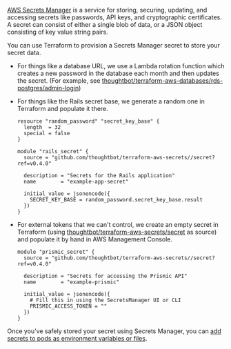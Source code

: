 [AWS Secrets
Manager](https://docs.aws.amazon.com/secretsmanager/latest/userguide/intro.html)
is a service for storing, securing, updating, and accessing secrets like
passwords, API keys, and cryptographic certificates. A secret can
consist of either a single blob of data, or a JSON object consisting of
key value string pairs.

You can use Terraform to provision a Secrets Manager secret to store
your secret data.

  - For things like a database URL, we use a Lambda rotation function
    which creates a new password in the database each month and then
    updates the secret. (For example, see
    [thoughtbot/terraform-aws-databases/rds-postgres/admin-login](https://github.com/thoughtbot/terraform-aws-databases/tree/main/rds-postgres/admin-login))

  - <span class="inline-comment-marker" data-ref="eca7a0a0-b83d-49ab-b1a5-05ea4964344a">For
    things like the Rails secret base</span>, we generate a random one
    in Terraform and populate it there.
    
    <div class="code panel pdl" style="border-width: 1px;">
    
    <div class="codeContent panelContent pdl">
    
    ``` syntaxhighlighter-pre
    resource "random_password" "secret_key_base" {
      length  = 32
      special = false
    }
    
    module "rails_secret" {
      source = "github.com/thoughtbot/terraform-aws-secrets//secret?ref=v0.4.0"
    
      description = "Secrets for the Rails application"
      name        = "example-app-secret"
    
      initial_value = jsonencode({
        SECRET_KEY_BASE = random_password.secret_key_base.result
      })
    }
    ```
    
    </div>
    
    </div>

  - For external tokens that we can't control, we create an empty secret
    in Terraform (using
    [thoughtbot/terraform-aws-secrets/secret](https://github.com/thoughtbot/terraform-aws-secrets/tree/main/secret)
    as source) and populate it by hand in AWS Management Console.
    
    <div class="code panel pdl" style="border-width: 1px;">
    
    <div class="codeContent panelContent pdl">
    
    ``` syntaxhighlighter-pre
    module "prismic_secret" {
      source = "github.com/thoughtbot/terraform-aws-secrets//secret?ref=v0.4.0"
    
      description = "Secrets for accessing the Prismic API"
      name        = "example-prismic"
    
      initial_value = jsonencode({
        # Fill this in using the SecretsManager UI or CLI
        PRISMIC_ACCESS_TOKEN = ""
      })
    }
    ```
    
    </div>
    
    </div>

Once you’ve safely stored your secret using Secrets Manager, you can
[add secrets to pods as environment variables or
files](../../../deploy/managing-secrets/mounting-secrets.md).

